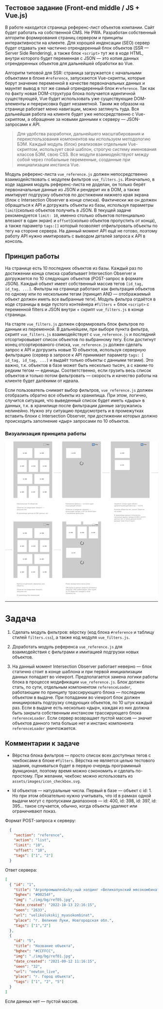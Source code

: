 ## Тестовое задание (Front-end middle / JS + Vue.js)

В работе находится страница референс-лист объектов компании. Сайт будет работать на собственной CMS. Не PWA. Разработан собственный алгоритм формирования страниц сервером и принципы интерактивности на клиенте. Для хорошей индексации (SEO) сервер будет отдавать уже частично отрендеренный блок объектов (SSR — Server Side Rendering), а также блок `<script>` тут же в коде HTML, внутри которого будет переменная с JSON — это копия данных отрендеренных объектов для дальнейшей обработки во Vue.

Алгоритм типовой для SSR: страница загружается с начальными объектами в блоке `#reference`, запускаются Vue-скрипты, которые берут значение переменной в качестве первоначальных данных и маунтят вывод в тот же самый отрендеренный блок `#reference`. Так как по факту новая DOM-структура блока получается идентичной существующей, Vue будет использовать уже существующие DOM-элементы и перерисовка будет незаметной. Таким же образом на странице работает меню навигации, можно заглянуть туда. Вся дальнейшая работа на клиенте будет уже непосредственно с Vue-скриптом, а обращение за новыми данными к серверу — JSON-запросами к API.

> Для удобства разработки, дальнейшего масштабирования и переиспользования компонентов мы используем методологию БЭМ. Каждый модуль (блок) реализован отдельным Vue-скриптом, использует свой шаблон, строгую систему именования классов БЭМ, свою CSS. Все модули взаимодействуют между собой через глобальные переменные, созданные при инициализации инстанса Vue.

Модуль референс-листа `vue_reference.js` должен непосредственно взаимодействовать с модулем фильтров `vue_filters.js`. Изначально, в коде задания модуль референс-листа не доделан, он только берёт первоначальные данные из JSON и рендерит их в DOM, а также имитирует подгрузку объектов по достижении нижнего края экрана (блок с Intersection Observer в конце списка). Фактически же он должен обращаться к API и догружать объекты из базы, используя параметры `limit`(сколько объектов получить в JSON. В текущей задаче рекомендуется `limit: 10`, именно столько объектов потенциально влезают в один экран) и `offset`(сколько объектов пропустить от конца), а также параметр `tags:[]` который позволяет отфильтровать объекты по тегу на стороне сервера. На данный момент API ещё не готово, поэтому работу API нужно имитировать с выводом деталей запроса к API в консоль.

## Принцип работы

На странице есть 10 последних объектов из базы. Каждый раз по достижении конца списка срабатывает Intersection Observer и догружается по 10 следующих объектов (POST-запрос в формате JSON). Каждый объект имеет собственный массив тегов `[id_tag, id_tag, ...]`. Фильтры на странице работают как фильтрация объектов по одному или по нескольким тегам (принцип AND — отображаемый объект должен иметь все выбранные теги). Модуль фильтра отдаётся в коде страницы в виде пустого контейнера `#filters` + блок `<script>` с переменной filters и JSON внутри + скрипт `vue_filters.js` в конце страницы.

На старте `vue_filters.js` должен сформировать блок фильтров по данным из переменной. В дальнейшем, при выборе пункта фильтра, скрипт `vue_filters.js` взаимодействует с `vue_reference.js` и последний отсортировывает список объектов по выбранному тегу. Если достигнут конец отсортированого списка, `vue_reference.js` должен сделать запрос к API и догрузить новые 10 объектов, используя серверную фильтрацию (сервер в запросе к API принимает параметр `tags: [ id_tag, id_tag, ...]` и выдаёт только объекты с данными тегами). Это важно, т.к. объектов в базе может быть несколько тысяч, а с каким-то редким тегом — единицы. Соответственно, если грузить весь список объектов и только потом фильтровать — скорость и качество работы на клиенте будет далёкими от идеала.

Если пользователь снимает выбор фильтров, `vue_reference.js` должен отобразить обратно все объекты из хранилища. При этом, логично, случится ситуация, что выведенный список будет иметь «дыры» в данных, т.к. в хранилище после фильтрации данные загружались нелинейно. Нужно эту ситуацию предусмотреть и в промежутках вставить блоки с Intersection Observer, при достижении которых должно происходить заполнение «дыр» запросами по 10 объектов.

### Визуализация принципа работы

![Подпись](comix.png)

---

# Задача

1. Сделать модуль фильтров: вёрстку (код блока `#reference` и таблицу стилей `filters.css`), а также код модуля `vue_filters.js`.

2. Доработать модуль референса `vue_reference.js` для взаимодействия с фильтрами и имитацией подгрузки новых объектов.

3. На данный момент Intersection Observer работает неверно — блок статично стоит в конце шаблона и при первой инициализации данных попадает во viewport. Предполагается замена логики работы блока в процессе модификации `vue_reference.js`. Блок должен стать, по сути, отдельным компонентом `referenceLoader`, работающим по принципу трассирующего блока — последним объектом в выдаче. При попадании во viewport блок должен инициировать подгрузку следующих объектов, по 10 штук каждый раз. Если в выдаче есть несколько «дыр», каждая из них должна быть закрыта собственным инстансом трассирующего блока `referenceLoader`. Если сервер возвращает пустой массив — значит объектов данного типа больше нет и инстанс компонента `referenceLoader` уничтожается.

## Комментарии к задаче

- Вёрстка блока фильтров — просто список всех доступных тегов с чекбоксами в блоке `#filters`. Вёрстка не является целью тестового задания, оцениваться будет в первую очередь программный функционал, поэтому время можно сэкономить и сделать по-простому. При желании, чекбокс можно использовать из `assets/images/icon_checkbox.svg`.

- Id объектов — натуральные числа. Первый в базе — объект с id: 1. Но при этом обязательно нужно учитывать, что id в рамках одной выдачи могут с пропусками диапазонов — id: 400, id: 398, id: 397, id: 395... такое случается, обычно, когда объекты удаляют или ограничивают показ.

Формат POST-запроса к серверу:
```json
  {
    "section": "reference",
    "action": "list",
    "limit": "10",
    "offset": "10",
    "tags": ["1", "2"]
  }
```

Ответ сервера:
```json
[
  { "id": "1",
    "title": "Агропромышлен&shy;ный холдинг «Великолукский мясокомбинат»",
    "bghex": "#00254F",
    "img": "./img/bg/ref05.jpg",
    "date_created": "2022-10-13 22:16:15",
    "seen": "2633",
    "url": "velikolukskij_myasokombinat",
    "place": "г. Великие Луки, Новгородская обл.",
    "tags": ["1","2"]
  },
  {
    "id": "5",
    "title": "Название объекта",
    "bghex": "#CCFFCC",
    "img": "./img/bg/ref01.jpg",
    "date_created": "2021-09-12 11:16:15",
    "seen": "32",
    "url": "newton_live",
    "place": "г. Город объекта",
    "tags": ["1", "2", "5"]
  } 
]
```
Если данных нет — пустой массив.
